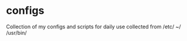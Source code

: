 configs
=======

Collection of my configs and scripts for daily use
collected from
/etc/
~/
/usr/bin/
